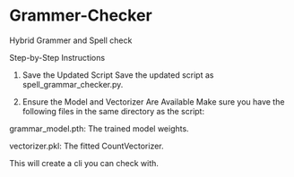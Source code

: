 # Grammer-Checker
Hybrid Grammer and Spell check


Step-by-Step Instructions
1. Save the Updated Script
Save the updated script as spell_grammar_checker.py.

2. Ensure the Model and Vectorizer Are Available
Make sure you have the following files in the
same directory as the script:

grammar_model.pth: 
The trained model weights.

vectorizer.pkl: 
The fitted CountVectorizer.


This will create a cli you can check with.
